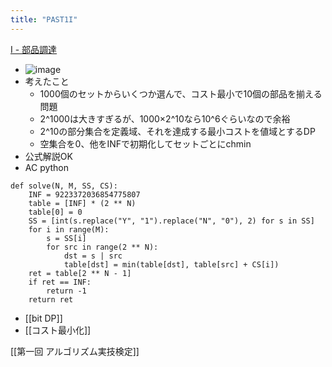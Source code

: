```yaml
---
title: "PAST1I"
---
```


[I - 部品調達](https://atcoder.jp/contests/past201912-open/tasks/past201912_i)
- ![image](https://gyazo.com/c2448c08a7e7e39a1cf0cef3c676a36a/thumb/1000)
- 考えたこと
    - 1000個のセットからいくつか選んで、コスト最小で10個の部品を揃える問題
    - 2^1000は大きすぎるが、1000×2^10なら10^6ぐらいなので余裕
    - 2^10の部分集合を定義域、それを達成する最小コストを値域とするDP
    - 空集合を0、他をINFで初期化してセットごとにchmin
- 公式解説OK
- AC
python

```
def solve(N, M, SS, CS):
    INF = 9223372036854775807
    table = [INF] * (2 ** N)
    table[0] = 0
    SS = [int(s.replace("Y", "1").replace("N", "0"), 2) for s in SS]
    for i in range(M):
        s = SS[i]
        for src in range(2 ** N):
            dst = s | src
            table[dst] = min(table[dst], table[src] + CS[i])
    ret = table[2 ** N - 1]
    if ret == INF:
        return -1
    return ret
```


- [[bit DP]]
- [[コスト最小化]]

[[第一回 アルゴリズム実技検定]]
